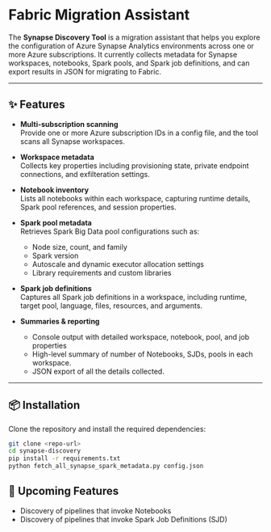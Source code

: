 # Fabric Migration Assistant

The **Synapse Discovery Tool** is a migration assistant that helps you explore the configuration of Azure Synapse Analytics environments across one or more Azure subscriptions. 
It currently collects metadata for Synapse workspaces, notebooks, Spark pools, and Spark job definitions, and can export results in JSON for migrating to Fabric. 

---

## ✨ Features

- **Multi-subscription scanning**  
  Provide one or more Azure subscription IDs in a config file, and the tool scans all Synapse workspaces.

- **Workspace metadata**  
  Collects key properties including provisioning state, private endpoint connections, and exfilteration settings.

- **Notebook inventory**  
  Lists all notebooks within each workspace, capturing runtime details, Spark pool references, and session properties.

- **Spark pool metadata**  
  Retrieves Spark Big Data pool configurations such as:
  - Node size, count, and family
  - Spark version
  - Autoscale and dynamic executor allocation settings
  - Library requirements and custom libraries

- **Spark job definitions**  
  Captures all Spark job definitions in a workspace, including runtime, target pool, language, files, resources, and arguments.

- **Summaries & reporting**  
  - Console output with detailed workspace, notebook, pool, and job properties  
  - High-level summary of number of Notebooks, SJDs, pools in each workspace.
  - JSON export of all the details collected. 

---

## 📦 Installation

Clone the repository and install the required dependencies:

~~~bash
git clone <repo-url>
cd synapse-discovery
pip install -r requirements.txt
python fetch_all_synapse_spark_metadata.py config.json
~~~

## 🚧 Upcoming Features
- Discovery of pipelines that invoke Notebooks  
- Discovery of pipelines that invoke Spark Job Definitions (SJD) 
